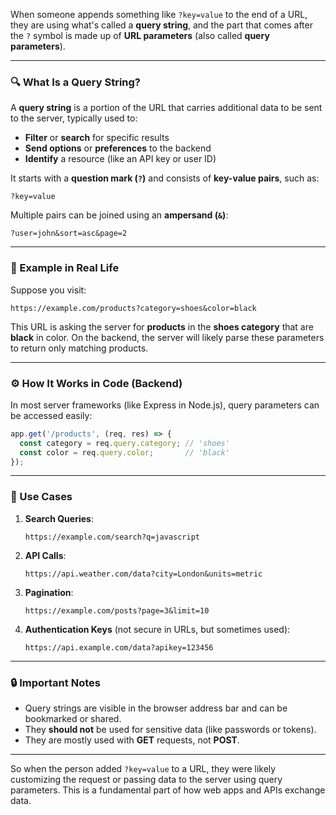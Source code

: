 When someone appends something like `?key=value` to the end of a URL, they are using what's called a **query string**, and the part that comes after the `?` symbol is made up of **URL parameters** (also called **query parameters**).

---

### 🔍 What Is a Query String?

A **query string** is a portion of the URL that carries additional data to be sent to the server, typically used to:

* **Filter** or **search** for specific results
* **Send options** or **preferences** to the backend
* **Identify** a resource (like an API key or user ID)

It starts with a **question mark (`?`)** and consists of **key-value pairs**, such as:

```
?key=value
```

Multiple pairs can be joined using an **ampersand (`&`)**:

```
?user=john&sort=asc&page=2
```

---

### 📌 Example in Real Life

Suppose you visit:

```
https://example.com/products?category=shoes&color=black
```

This URL is asking the server for **products** in the **shoes category** that are **black** in color. On the backend, the server will likely parse these parameters to return only matching products.

---

### ⚙️ How It Works in Code (Backend)

In most server frameworks (like Express in Node.js), query parameters can be accessed easily:

```js
app.get('/products', (req, res) => {
  const category = req.query.category; // 'shoes'
  const color = req.query.color;       // 'black'
});
```

---

### 🧪 Use Cases

1. **Search Queries**:

   ```
   https://example.com/search?q=javascript
   ```

2. **API Calls**:

   ```
   https://api.weather.com/data?city=London&units=metric
   ```

3. **Pagination**:

   ```
   https://example.com/posts?page=3&limit=10
   ```

4. **Authentication Keys** (not secure in URLs, but sometimes used):

   ```
   https://api.example.com/data?apikey=123456
   ```

---

### 🔒 Important Notes

* Query strings are visible in the browser address bar and can be bookmarked or shared.
* They **should not** be used for sensitive data (like passwords or tokens).
* They are mostly used with **GET** requests, not **POST**.

---

So when the person added `?key=value` to a URL, they were likely customizing the request or passing data to the server using query parameters. This is a fundamental part of how web apps and APIs exchange data.

